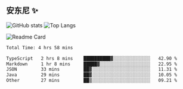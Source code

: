 
## 安东尼 ✨



![GitHub stats](https://cmx-github-readme-stats.vercel.app/api?username=NgxuAnGMH&show_icons=true&theme=darcula&hide_border=true&locale=cn&hide_title=true) ![Top Langs](https://cmx-github-readme-stats.vercel.app/api/top-langs/?username=NgxuAnGMH&show_icons=true&theme=darcula&hide_border=true&layout=compact) 

![Readme Card](https://cmx-github-readme-stats.vercel.app/api/pin/?username=NgxuAnGMH&repo=miniSpring&show_icons=true&theme=darcula&hide_border=true&hide_title=true) 





<!--START_SECTION:waka-->

```txt
Total Time: 4 hrs 58 mins

TypeScript   2 hrs 8 mins    ██████████▓░░░░░░░░░░░░░░   42.90 %
Markdown     1 hr 8 mins     █████▓░░░░░░░░░░░░░░░░░░░   22.95 %
JSON         33 mins         ██▓░░░░░░░░░░░░░░░░░░░░░░   11.31 %
Java         29 mins         ██▓░░░░░░░░░░░░░░░░░░░░░░   10.05 %
Other        27 mins         ██▒░░░░░░░░░░░░░░░░░░░░░░   09.21 %
```

<!--END_SECTION:waka-->




<!--
**NgxuAnGMH/NgxuAnGMH** is a ✨ _special_ ✨ repository because its `README.md` (this file) appears on your GitHub profile.

Here are some ideas to get you started: 备用？那就先留着吧。。。

- 🔭 I’m currently working on ...
- 🌱 I’m currently learning ...
- 👯 I’m looking to collaborate on ...
- 🤔 I’m looking for help with ...
- 💬 Ask me about ...
- 📫 How to reach me: ...
- 😄 Pronouns: ...
- ⚡ Fun fact: ...
-->
